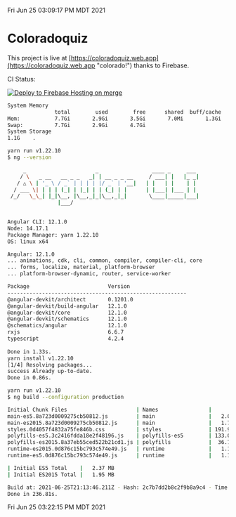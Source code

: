 Fri Jun 25 03:09:17 PM MDT 2021

# Coloradoquiz


This project is live at [https://coloradoquiz.web.app](https://coloradoquiz.web.app "colorado!") thanks to Firebase.

CI Status: 

[![Deploy to Firebase Hosting on merge](https://github.com/teamkushal/coloradoquiz/actions/workflows/firebase-hosting-merge.yml/badge.svg)](https://github.com/teamkushal/coloradoquiz/actions/workflows/firebase-hosting-merge.yml)

```bash
System Memory
               total        used        free      shared  buff/cache   available
Mem:           7.7Gi       2.9Gi       3.5Gi       7.0Mi       1.3Gi       4.5Gi
Swap:          7.7Gi       2.9Gi       4.7Gi
System Storage
1.1G	.
```
```bash
yarn run v1.22.10
$ ng --version

     _                      _                 ____ _     ___
    / \   _ __   __ _ _   _| | __ _ _ __     / ___| |   |_ _|
   / △ \ | '_ \ / _` | | | | |/ _` | '__|   | |   | |    | |
  / ___ \| | | | (_| | |_| | | (_| | |      | |___| |___ | |
 /_/   \_\_| |_|\__, |\__,_|_|\__,_|_|       \____|_____|___|
                |___/
    

Angular CLI: 12.1.0
Node: 14.17.1
Package Manager: yarn 1.22.10
OS: linux x64

Angular: 12.1.0
... animations, cdk, cli, common, compiler, compiler-cli, core
... forms, localize, material, platform-browser
... platform-browser-dynamic, router, service-worker

Package                         Version
---------------------------------------------------------
@angular-devkit/architect       0.1201.0
@angular-devkit/build-angular   12.1.0
@angular-devkit/core            12.1.0
@angular-devkit/schematics      12.1.0
@schematics/angular             12.1.0
rxjs                            6.6.7
typescript                      4.2.4
    
Done in 1.33s.
yarn install v1.22.10
[1/4] Resolving packages...
success Already up-to-date.
Done in 0.86s.
```
```bash
yarn run v1.22.10
$ ng build --configuration production

Initial Chunk Files                      | Names                |      Size
main-es5.8a723d0009275cb50812.js         | main                 |   2.05 MB
main-es2015.8a723d0009275cb50812.js      | main                 |   1.72 MB
styles.0d4057f4832a75fe846b.css          | styles               | 191.90 kB
polyfills-es5.3c2416fdda18e2f48196.js    | polyfills-es5        | 133.08 kB
polyfills-es2015.8a37eb55ced522b21cd1.js | polyfills            |  36.75 kB
runtime-es2015.0d876c15bc793c574e49.js   | runtime              |   1.15 kB
runtime-es5.0d876c15bc793c574e49.js      | runtime              |   1.15 kB

| Initial ES5 Total    |   2.37 MB
| Initial ES2015 Total |   1.95 MB

Build at: 2021-06-25T21:13:46.211Z - Hash: 2c7b7dd2b8c2f9b8a9c4 - Time: 230084ms
Done in 236.81s.
```
Fri Jun 25 03:22:15 PM MDT 2021
